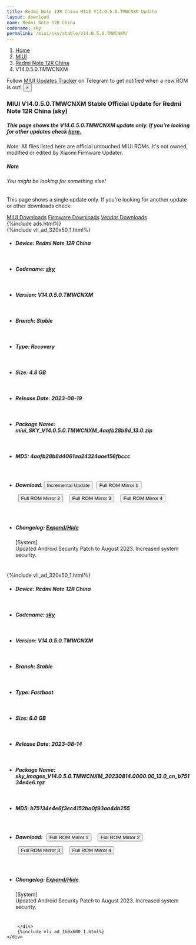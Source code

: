 ```yaml
---
title: Redmi Note 12R China MIUI V14.0.5.0.TMWCNXM Update
layout: download
name: Redmi Note 12R China
codename: sky
permalink: /miui/sky/stable/V14.0.5.0.TMWCNXM/
---
```

<nav aria-label="breadcrumb">
    <ol class="breadcrumb">
        <li class="breadcrumb-item"><a href="/">Home</a></li>
        <li class="breadcrumb-item"><a href="/miui/">MIUI</a></li>
        <li class="breadcrumb-item"><a href="/miui/sky/">Redmi Note 12R China</a></li>
        <li class="breadcrumb-item active" aria-current="page">V14.0.5.0.TMWCNXM</li>
    </ol>
</nav>
<div class="alert alert-primary alert-dismissible fade show" role="alert">
    Follow <a href="https://t.me/MIUIUpdatesTracker" class="alert-link">MIUI Updates Tracker</a> on Telegram to get
    notified when a new ROM is out!
    <button type="button" class="close" data-dismiss="alert" aria-label="Close">
        <span aria-hidden="true">&times;</span>
    </button>
</div>
<div class="col-12 mx-auto">
    <h3 class="title bg-light p-2 rounded">MIUI V14.0.5.0.TMWCNXM Stable Official Update for Redmi Note 12R China (sky)</h3>
    <h5>This page shows the V14.0.5.0.TMWCNXM update only. If you're looking for other updates check
        <a href="/miui/sky/">here.</a></h5>
    <p><i>Note: </i>All files listed here are official untouched MIUI ROMs.
        It's not owned, modified or edited by Xiaomi Firmware Updater.</p>
    <div class="card">
        <div class="card-body">
            <h5 class="card-title">Note</h5>
            <h6 class="card-subtitle mb-2 text-muted">You might be looking for something else!</h6>
            <p class="card-text">This page shows a single update only.
                If you're looking for another update or other downloads check:</p>
            <a href="/miui/" class="card-link">MIUI Downloads</a>
            <a href="/firmware/" class="card-link">Firmware Downloads</a>
            <a href="/vendor/" class="card-link">Vendor Downloads</a>
        </div>
    </div>
    {%include ads.html%}
    <div class="row justify-content-center">
        <div class="col-10" id="downloads">
                    <div class="card card-body">
            {%include vli_ad_320x50_1.html%}
            <ul class="list-unstyled">
                <li style="padding-bottom: 10px;">
                    <h5><b>Device: </b>Redmi Note 12R China</h5>
                </li>
                <li style="padding-bottom: 10px;">
                    <h5><b>Codename: </b> <a href="/miui/sky/" target="_blank">sky</a> </h5>
                </li>
                <li style="padding-bottom: 10px;">
                    <h5><b>Version: </b>V14.0.5.0.TMWCNXM</h5>
                </li>
                <li style="padding-bottom: 10px;">
                    <h5><b>Branch: </b>Stable</h5>
                </li>
                <li style="padding-bottom: 10px;">
                    <h5><b>Type: </b>Recovery</h5>
                </li>
                <li style="padding-bottom: 10px;">
                    <h5><b>Size: </b>4.8 GB</h5>
                </li>
                <li style="padding-bottom: 10px;">
                    <h5><b>Release Date: </b>2023-08-19</h5>
                </li>
                <li style="padding-bottom: 10px;">
                    <h5><b>Package Name: </b><span id="filename" class="text-dark">miui_SKY_V14.0.5.0.TMWCNXM_4aafb28b8d_13.0.zip</span></h5>
                </li>
                <li style="padding-bottom: 10px;">
                    <h5><b>MD5: </b><span id="md5" class="text-muted">4aafb28b8d4061aa24324aae156fbccc</span></h5>
                </li>
                <li style="padding-bottom: 10px;">
                    <h5><b>Download: </b><button type="button" id="incremental_download" class="btn btn-warning" onclick="window.open('https://bigota.d.miui.com/V14.0.5.0.TMWCNXM/miui-blockota-sky-V14.0.4.0.TMWCNXM-V14.0.5.0.TMWCNXM-b68eac8dd9-13.0.zip', '_blank');"><i class="fa fa-download"></i> Incremental Update</button> <button type="button" id="download" class="btn btn-primary" style="margin: 7px;" onclick="window.open('https://bigota.d.miui.com/V14.0.5.0.TMWCNXM/miui_SKY_V14.0.5.0.TMWCNXM_4aafb28b8d_13.0.zip', '_blank');"><i class="fa fa-download"></i> Full ROM Mirror 1</button> <button type="button" id="download" class="btn btn-primary" style="margin: 7px;" onclick="window.open('https://ks3orig.bigota.d.miui.com/V14.0.5.0.TMWCNXM/miui_SKY_V14.0.5.0.TMWCNXM_4aafb28b8d_13.0.zip', '_blank');"><i class="fa fa-download"></i> Full ROM Mirror 2</button> <button type="button" id="download" class="btn btn-primary" style="margin: 7px;" onclick="window.open('https://airtel.bigota.d.miui.com/V14.0.5.0.TMWCNXM/miui_SKY_V14.0.5.0.TMWCNXM_4aafb28b8d_13.0.zip', '_blank');"><i class="fa fa-download"></i> Full ROM Mirror 3</button> <button type="button" id="download" class="btn btn-primary" style="margin: 7px;" onclick="window.open('https://hugeota.d.miui.com/V14.0.5.0.TMWCNXM/miui_SKY_V14.0.5.0.TMWCNXM_4aafb28b8d_13.0.zip', '_blank');"><i class="fa fa-download"></i> Full ROM Mirror 4</button></h5>
                </li>
                <li style="padding-bottom: 10px;">
                    <h5><b>Changelog: </b><a href="#sky_1_changelog" data-toggle="collapse" role="button"
                            aria-expanded="false" aria-controls="sky_1_changelog"> <i class="fa fa-arrow-down"
                                aria-hidden="true"></i> Expand/Hide</a></h5>
                    <div class="collapse" id="sky_1_changelog">
                        <p id="changelog_text">[System]<br>Updated Android Security Patch to August 2023. Increased system security.</p>
                    </div>
                </li>
            </ul>
        </div>
        <div class="card card-body">
            {%include vli_ad_320x50_1.html%}
            <ul class="list-unstyled">
                <li style="padding-bottom: 10px;">
                    <h5><b>Device: </b>Redmi Note 12R China</h5>
                </li>
                <li style="padding-bottom: 10px;">
                    <h5><b>Codename: </b> <a href="/miui/sky/" target="_blank">sky</a> </h5>
                </li>
                <li style="padding-bottom: 10px;">
                    <h5><b>Version: </b>V14.0.5.0.TMWCNXM</h5>
                </li>
                <li style="padding-bottom: 10px;">
                    <h5><b>Branch: </b>Stable</h5>
                </li>
                <li style="padding-bottom: 10px;">
                    <h5><b>Type: </b>Fastboot</h5>
                </li>
                <li style="padding-bottom: 10px;">
                    <h5><b>Size: </b>6.0 GB</h5>
                </li>
                <li style="padding-bottom: 10px;">
                    <h5><b>Release Date: </b>2023-08-14</h5>
                </li>
                <li style="padding-bottom: 10px;">
                    <h5><b>Package Name: </b><span id="filename" class="text-dark">sky_images_V14.0.5.0.TMWCNXM_20230814.0000.00_13.0_cn_b75134e4e6.tgz</span></h5>
                </li>
                <li style="padding-bottom: 10px;">
                    <h5><b>MD5: </b><span id="md5" class="text-muted">b75134e4e6f3ec4152ba0f93aa4db255</span></h5>
                </li>
                <li style="padding-bottom: 10px;">
                    <h5><b>Download: </b> <button type="button" id="download" class="btn btn-primary" style="margin: 7px;" onclick="window.open('https://bigota.d.miui.com/V14.0.5.0.TMWCNXM/sky_images_V14.0.5.0.TMWCNXM_20230814.0000.00_13.0_cn_b75134e4e6.tgz', '_blank');"><i class="fa fa-download"></i> Full ROM Mirror 1</button> <button type="button" id="download" class="btn btn-primary" style="margin: 7px;" onclick="window.open('https://ks3orig.bigota.d.miui.com/V14.0.5.0.TMWCNXM/sky_images_V14.0.5.0.TMWCNXM_20230814.0000.00_13.0_cn_b75134e4e6.tgz', '_blank');"><i class="fa fa-download"></i> Full ROM Mirror 2</button> <button type="button" id="download" class="btn btn-primary" style="margin: 7px;" onclick="window.open('https://airtel.bigota.d.miui.com/V14.0.5.0.TMWCNXM/sky_images_V14.0.5.0.TMWCNXM_20230814.0000.00_13.0_cn_b75134e4e6.tgz', '_blank');"><i class="fa fa-download"></i> Full ROM Mirror 3</button> <button type="button" id="download" class="btn btn-primary" style="margin: 7px;" onclick="window.open('https://hugeota.d.miui.com/V14.0.5.0.TMWCNXM/sky_images_V14.0.5.0.TMWCNXM_20230814.0000.00_13.0_cn_b75134e4e6.tgz', '_blank');"><i class="fa fa-download"></i> Full ROM Mirror 4</button></h5>
                </li>
                <li style="padding-bottom: 10px;">
                    <h5><b>Changelog: </b><a href="#sky_2_changelog" data-toggle="collapse" role="button"
                            aria-expanded="false" aria-controls="sky_2_changelog"> <i class="fa fa-arrow-down"
                                aria-hidden="true"></i> Expand/Hide</a></h5>
                    <div class="collapse" id="sky_2_changelog">
                        <p id="changelog_text">[System]<br>Updated Android Security Patch to August 2023. Increased system security.</p>
                    </div>
                </li>
            </ul>
        </div>

        </div>
        {%include vli_ad_160x600_1.html%}
    </div>
</div>
